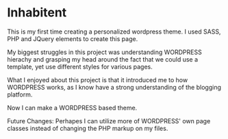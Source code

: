 # Inhabitent

This is my first time creating a personalized wordpress theme. 
I used SASS, PHP and JQuery elements to create this page. 

My biggest struggles in this project was understanding WORDPRESS hierachy and grasping my head around the fact that we could use a template, yet use different styles for various pages.

What I enjoyed about this project is that it introduced me to how WORDPRESS works, as I know have a strong understanding of the blogging platform.

Now I can make a WORDPRESS based theme.

Future Changes:
Perhapes I can utilize more of WORDPRESS' own page classes instead of changing the PHP markup on my files.